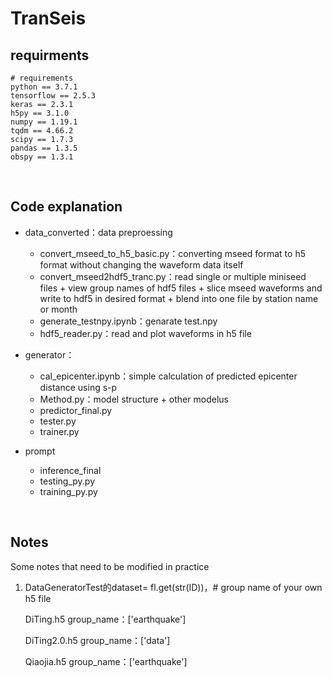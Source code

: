 # TranSeis

## requirments

```
# requirements
python == 3.7.1
tensorflow == 2.5.3
keras == 2.3.1
h5py == 3.1.0
numpy == 1.19.1
tqdm == 4.66.2
scipy == 1.7.3 
pandas == 1.3.5 
obspy == 1.3.1 

```

<br/>

## Code explanation
- data_converted：data preproessing
    - convert_mseed_to_h5_basic.py：converting mseed format to h5 format without changing the waveform data itself
    - convert_mseed2hdf5_tranc.py：read single or multiple miniseed files + view group names of hdf5 files + slice mseed waveforms and write to hdf5 in desired format + blend into one file by station name or month
    - generate_testnpy.ipynb：genarate test.npy
    - hdf5_reader.py：read and plot waveforms in h5 file

- generator：
    - cal_epicenter.ipynb：simple calculation of predicted epicenter distance using s-p
    - Method.py：model structure + other modelus
    - predictor_final.py
    - tester.py
    - trainer.py

- prompt
    - inference_final
    - testing_py.py
    - training_py.py





<br/>

## Notes
Some notes that need to be modified in practice
1. DataGeneratorTest的dataset= fl.get(str(ID))，# group name of your own h5 file

    DiTing.h5 group_name：['earthquake']

    DiTing2.0.h5 group_name：['data']

    Qiaojia.h5 group_name：['earthquake']




